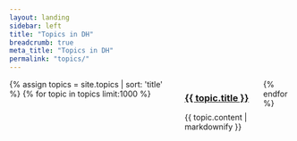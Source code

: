 ```yaml
---
layout: landing
sidebar: left
title: "Topics in DH"
breadcrumb: true
meta_title: "Topics in DH"
permalink: "topics/"
---
```

<div class="row" id="topics">
	<div class="large-10 small-12 large-offset-1 columns t30">
			{% assign topics = site.topics | sort: 'title' %}
			{% for topic in topics limit:1000 %}
				<div id="topic_{{ topic.identifier }}" class="content circlebg {% if page.source == 'community' %}contribution{% endif %}">
					<a href="#topic_{{ topic.identifier }}"><h3>{{ topic.title }}</h3></a>
					<p>{{ topic.content | markdownify }}</p>
				</div>
			{% endfor %}
	</div><!-- /.small-8 small-offset-2.columns -->
</div><!-- /.row -->
